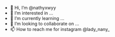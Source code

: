 - 👋 Hi, I’m @nathyxwyy
- 👀 I’m interested in ...
- 🌱 I’m currently learning ...
- 💞️ I’m looking to collaborate on ...
- 📫 How to reach me for instagram @lady_nany_

<!---
nathyxwyy/nathyxwyy is a ✨ special ✨ repository because its `README.md` (this file) appears on your GitHub profile.
You can click the Preview link to take a look at your changes.
--->
